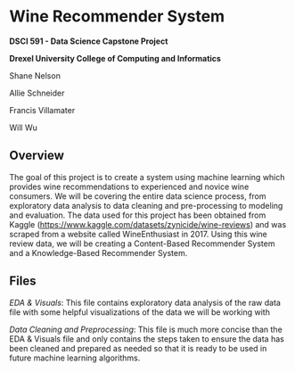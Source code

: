 # Wine Recommender System
**DSCI 591 - Data Science Capstone Project**

**Drexel University College of Computing and Informatics**

Shane Nelson

Allie Schneider

Francis Villamater 

Will Wu

## Overview
The goal of this project is to create a system using machine learning which provides wine recommendations to experienced and novice wine consumers. We will be covering the entire data science process, from exploratory data analysis to data cleaning and pre-processing to modeling and evaluation. The data used for this project has been obtained from Kaggle (https://www.kaggle.com/datasets/zynicide/wine-reviews) and was scraped from a website called WineEnthusiast in 2017. Using this wine review data, we will be creating a Content-Based Recommender System and a Knowledge-Based Recommender System. 

## Files
*EDA & Visuals*: This file contains exploratory data analysis of the raw data file with some helpful visualizations of the data we will be working with

*Data Cleaning and Preprocessing*: This file is much more concise than the EDA & Visuals file and only contains the steps taken to ensure the data has been cleaned and prepared as needed so that it is ready to be used in future machine learning algorithms.

